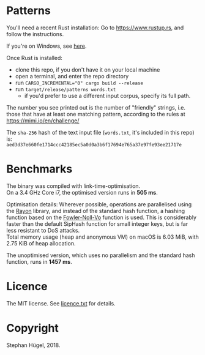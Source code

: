 # Patterns
You'll need a recent Rust installation:
Go to https://www.rustup.rs, and follow the instructions.  

If you're on Windows, see [here](https://github.com/rust-lang-nursery/rustup.rs/#other-installation-methods).

Once Rust is installed:
- clone this repo, if you don't have it on your local machine
- open a terminal, and enter the repo directory
- run `CARGO_INCREMENTAL="0" cargo build --release`
- run `target/release/patterns words.txt`
    - if you'd prefer to use a different input corpus, specify its full path.

The number you see printed out is the number of "friendly" strings, i.e. those that have at least one matching pattern, according to the rules at https://mimi.io/en/challenge/

The `sha-256` hash of the text input file (`words.txt`, it's included in this repo) is:  
`aed3d37e660fe1714ccc42185ec5a0d0a3b6f17694e765a37e97fe93ee21717e`

# Benchmarks
The binary was compiled with link-time-optimisation.  
On a 3.4 GHz Core i7, the optimised version runs in **505 ms**.  

Optimisation details:
Wherever possible, operations are parallelised using the [Rayon](https://github.com/rayon-rs/rayon) library, and instead of the standard hash function, a hashing function based on the [Fowler-Noll-Vo](https://github.com/servo/rust-fnv) function is used. This is considerably faster than the default SipHash function for small integer keys, but is far less resistant to DoS attacks.  
Total memory usage (heap and anonymous VM) on macOS is 6.03 MiB, with 2.75 KiB of heap allocation.

The unoptimised version, which uses no parallelism and the standard hash function, runs in **1457 ms**.

# Licence
The MIT license. See [licence.txt](licence.txt) for details.

# Copyright
Stephan Hügel, 2018.
